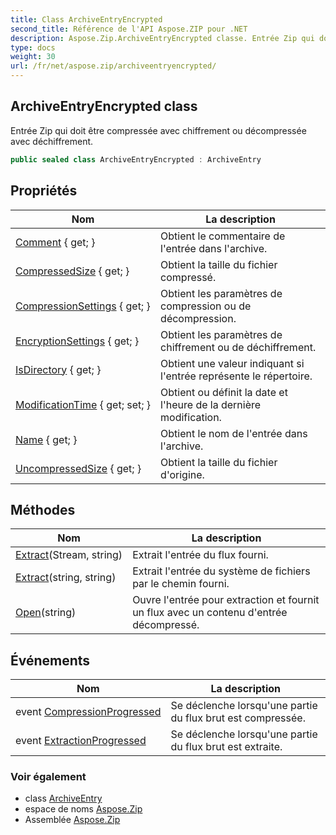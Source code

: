 ```yaml
---
title: Class ArchiveEntryEncrypted
second_title: Référence de l'API Aspose.ZIP pour .NET
description: Aspose.Zip.ArchiveEntryEncrypted classe. Entrée Zip qui doit être compressée avec chiffrement ou décompressée avec déchiffrement.
type: docs
weight: 30
url: /fr/net/aspose.zip/archiveentryencrypted/
---
```

## ArchiveEntryEncrypted class

Entrée Zip qui doit être compressée avec chiffrement ou décompressée avec déchiffrement.

```csharp
public sealed class ArchiveEntryEncrypted : ArchiveEntry
```

## Propriétés

| Nom | La description |
| --- | --- |
| [Comment](../../aspose.zip/archiveentry/comment/) { get; } | Obtient le commentaire de l'entrée dans l'archive. |
| [CompressedSize](../../aspose.zip/archiveentry/compressedsize/) { get; } | Obtient la taille du fichier compressé. |
| [CompressionSettings](../../aspose.zip/archiveentry/compressionsettings/) { get; } | Obtient les paramètres de compression ou de décompression. |
| [EncryptionSettings](../../aspose.zip/archiveentryencrypted/encryptionsettings/) { get; } | Obtient les paramètres de chiffrement ou de déchiffrement. |
| [IsDirectory](../../aspose.zip/archiveentry/isdirectory/) { get; } | Obtient une valeur indiquant si l'entrée représente le répertoire. |
| [ModificationTime](../../aspose.zip/archiveentry/modificationtime/) { get; set; } | Obtient ou définit la date et l'heure de la dernière modification. |
| [Name](../../aspose.zip/archiveentry/name/) { get; } | Obtient le nom de l'entrée dans l'archive. |
| [UncompressedSize](../../aspose.zip/archiveentry/uncompressedsize/) { get; } | Obtient la taille du fichier d'origine. |

## Méthodes

| Nom | La description |
| --- | --- |
| [Extract](../../aspose.zip/archiveentry/extract/)(Stream, string) | Extrait l'entrée du flux fourni. |
| [Extract](../../aspose.zip/archiveentry/extract/)(string, string) | Extrait l'entrée du système de fichiers par le chemin fourni. |
| [Open](../../aspose.zip/archiveentry/open/)(string) | Ouvre l'entrée pour extraction et fournit un flux avec un contenu d'entrée décompressé. |

## Événements

| Nom | La description |
| --- | --- |
| event [CompressionProgressed](../../aspose.zip/archiveentry/compressionprogressed/) | Se déclenche lorsqu'une partie du flux brut est compressée. |
| event [ExtractionProgressed](../../aspose.zip/archiveentry/extractionprogressed/) | Se déclenche lorsqu'une partie du flux brut est extraite. |

### Voir également

* class [ArchiveEntry](../archiveentry/)
* espace de noms [Aspose.Zip](../../aspose.zip/)
* Assemblée [Aspose.Zip](../../)


